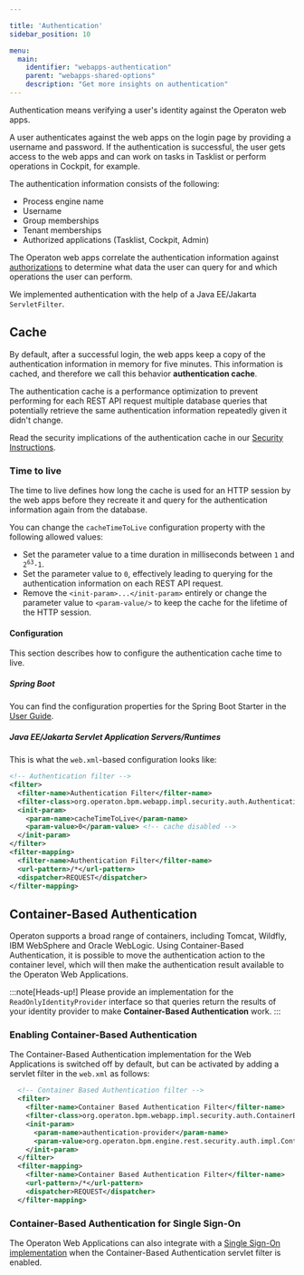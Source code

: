 ```yaml
---

title: 'Authentication'
sidebar_position: 10

menu:
  main:
    identifier: "webapps-authentication"
    parent: "webapps-shared-options"
    description: "Get more insights on authentication"
---
```


Authentication means verifying a user's identity against the Operaton web apps.

A user authenticates against the web apps on the login page by providing a username and password. If the
authentication is successful, the user gets access to the web apps and can work on tasks
in Tasklist or perform operations in Cockpit, for example.

The authentication information consists of the following:

* Process engine name
* Username
* Group memberships
* Tenant memberships
* Authorized applications (Tasklist, Cockpit, Admin)

The Operaton web apps correlate the authentication information against [authorizations](../user-guide/process-engine/authorization-service.md) to determine
what data the user can query for and which operations the user can perform.

We implemented authentication with the help of a Java EE/Jakarta `ServletFilter`.

## Cache

By default, after a successful login, the web apps keep a copy of the authentication information in memory for five minutes. This information is cached, and therefore we call this behavior **authentication cache**.

The authentication cache is a performance optimization to prevent performing for each REST API request
multiple database queries that potentially retrieve the same authentication information repeatedly
given it didn't change.

Read the security implications of the authentication cache in our [Security Instructions](../user-guide/security.md#authentication-cache).

### Time to live

The time to live defines how long the cache is used for an HTTP session by the web apps before
they recreate it and query for the authentication information again from the database.

You can change the `cacheTimeToLive` configuration property with the following allowed values:

* Set the parameter value to a time duration in milliseconds between `1` and <code>2<sup>63</sup>-1</code>.
* Set the parameter value to `0`, effectively leading to querying for the authentication information on each REST API request.
* Remove the `<init-param>...</init-param>` entirely or change the parameter value to `<param-value/>` to keep the cache for the lifetime of the HTTP session.

#### Configuration

This section describes how to configure the authentication cache time to live.

##### Spring Boot

You can find the configuration properties for the Spring Boot Starter in the [User Guide](../user-guide/spring-boot-integration/configuration.md#auth-cache).

##### Java EE/Jakarta Servlet Application Servers/Runtimes

This is what the `web.xml`-based configuration looks like:

```xml
<!-- Authentication filter -->
<filter>
  <filter-name>Authentication Filter</filter-name>
  <filter-class>org.operaton.bpm.webapp.impl.security.auth.AuthenticationFilter</filter-class>
  <init-param>
    <param-name>cacheTimeToLive</param-name>
    <param-value>0</param-value> <!-- cache disabled -->
  </init-param>
</filter>
<filter-mapping>
  <filter-name>Authentication Filter</filter-name>
  <url-pattern>/*</url-pattern>
  <dispatcher>REQUEST</dispatcher>
</filter-mapping>
```

## Container-Based Authentication

Operaton supports a broad range of containers, including Tomcat, Wildfly, IBM WebSphere and Oracle WebLogic. Using Container-Based Authentication, it is possible to move the authentication action to the container level, which will then make the authentication result available to the Operaton Web Applications.

:::note[Heads-up!]
Please provide an implementation for the `ReadOnlyIdentityProvider` interface so that queries return the results of your identity provider to make **Container-Based Authentication** work.
:::

### Enabling Container-Based Authentication

The Container-Based Authentication implementation for the Web Applications is switched off by default, but can be activated by adding a servlet filter in the `web.xml` as follows:

```xml
  <!-- Container Based Authentication filter -->
  <filter>
    <filter-name>Container Based Authentication Filter</filter-name>
    <filter-class>org.operaton.bpm.webapp.impl.security.auth.ContainerBasedAuthenticationFilter</filter-class>
    <init-param>
      <param-name>authentication-provider</param-name>
      <param-value>org.operaton.bpm.engine.rest.security.auth.impl.ContainerBasedAuthenticationProvider</param-value>
    </init-param>
  </filter>
  <filter-mapping>
    <filter-name>Container Based Authentication Filter</filter-name>
    <url-pattern>/*</url-pattern>
    <dispatcher>REQUEST</dispatcher>
  </filter-mapping>
```

### Container-Based Authentication for Single Sign-On

The Operaton Web Applications can also integrate with a [Single Sign-On implementation](https://en.wikipedia.org/wiki/List_of_single_sign-on_implementations) when the Container-Based Authentication servlet filter is enabled.

